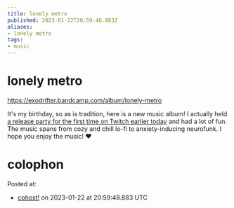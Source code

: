 ```yaml
---
title: lonely metro
published: 2023-01-22T20:59:48.883Z
aliases:
- lonely metro
tags:
- music
---
```


# lonely metro

https://exodrifter.bandcamp.com/album/lonely-metro

It's my birthday, so as is tradition, here is a new music album! I actually held [a release party for the first time on Twitch earlier today](https://vods.exodrifter.space/2023/01/22/1752) and had a lot of fun. The music spans from cozy and chill lo-fi to anxiety-inducing neurofunk. I hope you enjoy the music! ❤️

# colophon

Posted at:
- [cohost!]() on 2023-01-22 at 20:59:48.883 UTC
